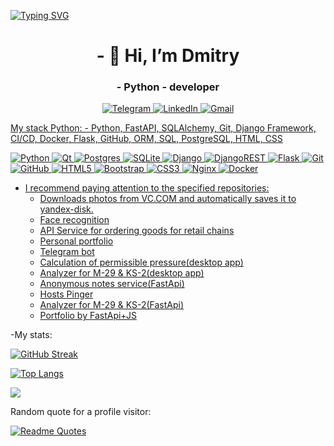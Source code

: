 [![Typing SVG](https://readme-typing-svg.herokuapp.com?color=%2336BCF7&lines=Python+developer)](https://git.io/typing-svg)

<div id="header" align="center">
    <h1>- 👋 Hi, I’m Dmitry</h1>
    <h3>- Python - developer</h3>
</div>

<div id="socials" align="center">
    <a href="https://t.me/dmitrytmn">
        <img src=https://img.shields.io/badge/Telegram-2CA5E0?style=for-the-badge&logo=telegram&logoColor=white alt="Telegram">
    <a href="https://www.linkedin.com/in/dbabanov">
        <img src=https://img.shields.io/badge/linkedin-%230077B5.svg?style=for-the-badge&logo=linkedin&logoColor=white alt="LinkedIn">
    <a href="mailto:babanov91@gmail.com">
        <img src=https://img.shields.io/badge/Gmail-D14836?style=for-the-badge&logo=gmail&logoColor=white alt="Gmail">
</div>
     
My stack Python: - Python, FastAPI, SQLAlchemy, Git, Django Framework, CI/CD, Docker, Flask, GitHub, ORM, SQL, PostgreSQL, HTML, CSS
  
![Python](https://img.shields.io/badge/python-3670A0?style=for-the-badge&logo=python&logoColor=ffdd54)
![Qt](https://img.shields.io/badge/Qt-%23217346.svg?style=for-the-badge&logo=Qt&logoColor=white)
![Postgres](https://img.shields.io/badge/postgres-%23316192.svg?style=for-the-badge&logo=postgresql&logoColor=white)
![SQLite](https://img.shields.io/badge/sqlite-%2307405e.svg?style=for-the-badge&logo=sqlite&logoColor=white)
![Django](https://img.shields.io/badge/django-%23092E20.svg?style=for-the-badge&logo=django&logoColor=white)
![DjangoREST](https://img.shields.io/badge/DJANGO-REST-ff1709?style=for-the-badge&logo=django&logoColor=white&color=ff1709&labelColor=gray)
![Flask](https://img.shields.io/badge/flask-%23000.svg?style=for-the-badge&logo=flask&logoColor=white)
![Git](https://img.shields.io/badge/git-%23F05033.svg?style=for-the-badge&logo=git&logoColor=white)
![GitHub](https://img.shields.io/badge/github-%23121011.svg?style=for-the-badge&logo=github&logoColor=white)
![HTML5](https://img.shields.io/badge/html5-%23E34F26.svg?style=for-the-badge&logo=html5&logoColor=white)
![Bootstrap](https://img.shields.io/badge/bootstrap-%238511FA.svg?style=for-the-badge&logo=bootstrap&logoColor=white)
![CSS3](https://img.shields.io/badge/css3-%231572B6.svg?style=for-the-badge&logo=css3&logoColor=white)
![Nginx](https://img.shields.io/badge/nginx-%23009639.svg?style=for-the-badge&logo=nginx&logoColor=white)
![Docker](https://img.shields.io/badge/docker-%230db7ed.svg?style=for-the-badge&logo=docker&logoColor=white)

- I recommend paying attention to the specified repositories:
    - [Downloads photos from VC.COM and automatically saves it to yandex-disk.](https://github.com/DmitryGitHab/CW_V_2_Y)
    -   [Face recognition](https://github.com/DmitryGitHab/face_detected/)
    -   [API Service for ordering goods for retail chains](https://github.com/DmitryGitHab/django_retail_chain)
    -   [Personal portfolio](https://github.com/DmitryGitHab/django_portfolio_personal)
    -   [Telegram bot](https://github.com/DmitryGitHab/tg_test)
    -   [Сalculation of permissible pressure(desktop app)](https://github.com/DmitryGitHab/load-calculation)
    -   [Analyzer for M-29 & KS-2(desktop app)](https://github.com/DmitryGitHab/m29-ks2)
    -   [Anonymous notes service(FastApi)](https://github.com/DmitryGitHab/anonymous_notes-fastAPI-)
    -   [Hosts Pinger](https://github.com/DmitryGitHab/pinger_server)
    -   [Analyzer for M-29 & KS-2(FastApi)](https://github.com/DmitryGitHab/m29_fa)
    -   [Portfolio by FastApi+JS](https://github.com/DmitryGitHab/fa_portfolio)



-My stats:

[![GitHub Streak](http://github-readme-streak-stats.herokuapp.com?user=DmitryGitHab)](https://git.io/streak-stats)

[![Top Langs](https://github-readme-stats.vercel.app/api/top-langs/?username=DmitryGitHab&layout=compact&theme=vision-friendly-dark)](https://github.com/anuraghazra/github-readme-stats)

![](https://github-profile-summary-cards.vercel.app/api/cards/profile-details?username=DmitryGitHab&theme=solarized_dark)


Random quote for a profile visitor:

[![Readme Quotes](https://quotes-github-readme.vercel.app/api?type=horizontal&theme=dark)](https://github.com/piyushsuthar/github-readme-quotes)
